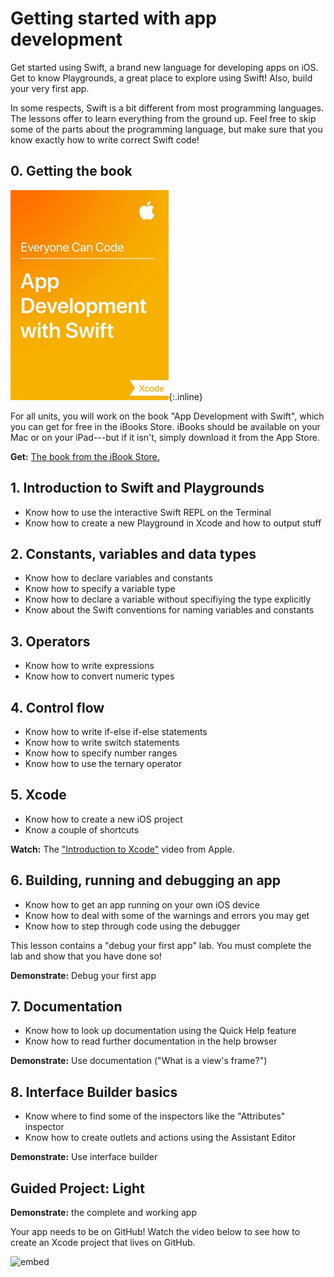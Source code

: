 # Getting started with app development

Get started using Swift, a brand new language for developing apps on iOS. Get to know Playgrounds, a great place to explore using Swift! Also, build your very first app.

In some respects, Swift is a bit different from most programming languages. The lessons offer to learn everything from the ground up. Feel free to skip some of the parts about the programming language, but make sure that you know exactly how to write correct Swift code!

## 0. Getting the book

![](app-dev-with-swift.jpeg){:.inline}

For all units, you will work on the book "App Development with Swift", which you can get for free in the iBooks Store. iBooks should be available on your Mac or on your iPad---but if it isn't, simply download it from the App Store.

**Get:** [The book from the iBook Store.](https://itunes.apple.com/nl/book/app-development-with-swift/id1219117996)

## 1. Introduction to Swift and Playgrounds

- Know how to use the interactive Swift REPL on the Terminal
- Know how to create a new Playground in Xcode and how to output stuff

## 2. Constants, variables and data types

- Know how to declare variables and constants
- Know how to specify a variable type
- Know how to declare a variable without specifiying the type explicitly
- Know about the Swift conventions for naming variables and constants

## 3. Operators

- Know how to write expressions
- Know how to convert numeric types

## 4. Control flow

- Know how to write if-else if-else statements
- Know how to write switch statements
- Know how to specify number ranges
- Know how to use the ternary operator

## 5. Xcode

- Know how to create a new iOS project
- Know a couple of shortcuts

**Watch:** The ["Introduction to Xcode"](https://developer.apple.com/videos/play/wwdc2016/413/) video from Apple.

## 6. Building, running and debugging an app

- Know how to get an app running on your own iOS device
- Know how to deal with some of the warnings and errors you may get
- Know how to step through code using the debugger

This lesson contains a "debug your first app" lab. You must complete the lab and show that you have done so!

**Demonstrate:** Debug your first app

## 7. Documentation

- Know how to look up documentation using the Quick Help feature
- Know how to read further documentation in the help browser

**Demonstrate:** Use documentation ("What is a view's frame?")

## 8. Interface Builder basics ##

- Know where to find some of the inspectors like the "Attributes" inspector
- Know how to create outlets and actions using the Assistant Editor

**Demonstrate:** Use interface builder

## Guided Project: Light ##

**Demonstrate:** the complete and working app

Your app needs to be on GitHub! Watch the video below to see how to create an Xcode project that lives on GitHub.

![embed](https://player.vimeo.com/video/161756276)







